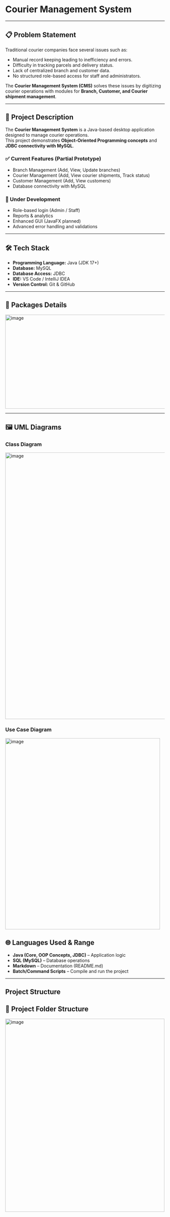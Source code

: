 # **Courier Management System**

---

## 📋 Problem Statement
Traditional courier companies face several issues such as:
- Manual record keeping leading to inefficiency and errors.  
- Difficulty in tracking parcels and delivery status.  
- Lack of centralized branch and customer data.  
- No structured role-based access for staff and administrators.  

The **Courier Management System (CMS)** solves these issues by digitizing courier operations with modules for **Branch, Customer, and Courier shipment management**.

---

## 📖 Project Description
The **Courier Management System** is a Java-based desktop application designed to manage courier operations.  
This project demonstrates **Object-Oriented Programming concepts** and **JDBC connectivity with MySQL**.  

### ✅ Current Features (Partial Prototype)
- Branch Management (Add, View, Update branches)  
- Courier Management (Add, View courier shipments, Track status)  
- Customer Management (Add, View customers)  
- Database connectivity with MySQL  

### 🚧 Under Development
- Role-based login (Admin / Staff)  
- Reports & analytics  
- Enhanced GUI (JavaFX planned)  
- Advanced error handling and validations  

---

## 🛠 Tech Stack
- **Programming Language:** Java (JDK 17+)  
- **Database:** MySQL  
- **Database Access:** JDBC  
- **IDE:** VS Code / IntelliJ IDEA  
- **Version Control:** Git & GitHub  

---

## 🧩 Packages Details
<img width="670" height="296" alt="image" src="https://github.com/user-attachments/assets/79dfe8a6-4e08-43f0-ae8f-d0137073a07c" />


---

## 🖼 UML Diagrams

### Class Diagram
<img width="587" height="839" alt="image" src="https://github.com/user-attachments/assets/c5dab50a-e792-4cb0-9322-b13ec26209af" />


### Use Case Diagram
<img width="489" height="602" alt="image" src="https://github.com/user-attachments/assets/0be59568-e511-4882-941d-4706f8722b21" />


## 🌐 Languages Used & Range
- **Java (Core, OOP Concepts, JDBC)** – Application logic  
- **SQL (MySQL)** – Database operations  
- **Markdown** – Documentation (README.md)  
- **Batch/Command Scripts** – Compile and run the project  

---

## Project Structure

## 📂 Project Folder Structure

<img width="503" height="608" alt="image" src="https://github.com/user-attachments/assets/be30d47d-9630-496c-a4a8-9ef67c2981cc" />

